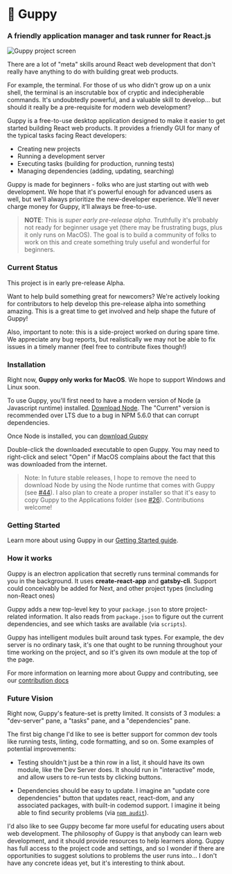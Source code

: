 # 🐠 Guppy

### A friendly application manager and task runner for React.js

![Guppy project screen](https://github.com/joshwcomeau/guppy/raw/master/docs/images/main-image.png)

There are a lot of "meta" skills around React web development that don't really have anything to do with building great web products.

For example, the terminal. For those of us who didn't grow up on a unix shell, the terminal is an inscrutable box of cryptic and indecipherable commands. It's undoubtedly powerful, and a valuable skill to develop... but should it really be a pre-requisite for modern web development?

Guppy is a free-to-use desktop application designed to make it easier to get started building React web products. It provides a friendly GUI for many of the typical tasks facing React developers:

- Creating new projects
- Running a development server
- Executing tasks (building for production, running tests)
- Managing dependencies (adding, updating, searching)

Guppy is made for beginners - folks who are just starting out with web development. We hope that it's powerful enough for advanced users as well, but we'll always prioritize the new-developer experience. We'll never charge money for Guppy, it'll always be free-to-use.

> **NOTE**: This is _super early pre-release alpha_. Truthfully it's probably not ready for beginner usage yet (there may be frustrating bugs, plus it only runs on MacOS). The goal is to build a community of folks to work on this and create something truly useful and wonderful for beginners.

### Current Status

This project is in early pre-release Alpha.

Want to help build something great for newcomers? We're actively looking for contributors to help develop this pre-release alpha into something amazing. This is a great time to get involved and help shape the future of Guppy!

Also, important to note: this is a side-project worked on during spare time. We appreciate any bug reports, but realistically we may not be able to fix issues in a timely manner (feel free to contribute fixes though!)

### Installation

Right now, **Guppy only works for MacOS**. We hope to support Windows and Linux soon.

To use Guppy, you'll first need to have a modern version of Node (a Javascript runtime) installed. [Download Node](https://nodejs.org/en/download/current/). The "Current" version is recommended over LTS due to a bug in NPM 5.6.0 that can corrupt dependencies.

Once Node is installed, you can [download Guppy](https://github.com/joshwcomeau/guppy/releases/download/v0.0.1/Guppy-MacOS.zip)

Double-click the downloaded executable to open Guppy. You may need to right-click and select "Open" if MacOS complains about the fact that this was downloaded from the internet.

> Note: In future stable releases, I hope to remove the need to download Node by using the Node runtime that comes with Guppy (see [#44](https://github.com/joshwcomeau/guppy/issues/44)). I also plan to create a proper installer so that it's easy to copy Guppy to the Applications folder (see [#26](https://github.com/joshwcomeau/guppy/issues/26)). Contributions welcome!

### Getting Started

Learn more about using Guppy in our [Getting Started guide](https://github.com/joshwcomeau/guppy/blob/master/docs/getting-started.md).

### How it works

Guppy is an electron application that secretly runs terminal commands for you in the background. It uses **create-react-app** and **gatsby-cli**. Support could conceivably be added for Next, and other project types (including non-React ones)

Guppy adds a new top-level key to your `package.json` to store project-related information. It also reads from `package.json` to figure out the current dependencies, and see which tasks are available (via `scripts`).

Guppy has intelligent modules built around task types. For example, the dev server is no ordinary task, it's one that ought to be running throughout your time working on the project, and so it's given its own module at the top of the page.

For more information on learning more about Guppy and contributing, see our [contribution docs](https://github.com/joshwcomeau/guppy/blob/master/CONTRIBUTING.md)

### Future Vision

Right now, Guppy's feature-set is pretty limited. It consists of 3 modules: a "dev-server" pane, a "tasks" pane, and a "dependencies" pane.

The first big change I'd like to see is better support for common dev tools like running tests, linting, code formatting, and so on. Some examples of potential improvements:

- Testing shouldn't just be a thin row in a list, it should have its own module, like the Dev Server does. It should run in "interactive" mode, and allow users to re-run tests by clicking buttons.

- Dependencies should be easy to update. I imagine an "update core dependencies" button that updates react, react-dom, and any associated packages, with built-in codemod support. I imagine it being able to find security problems (via [`npm audit`](https://docs.npmjs.com/getting-started/running-a-security-audit)).

I'd also like to see Guppy become far more useful for educating users about web development. The philosophy of Guppy is that anybody can learn web development, and it should provide resources to help learners along. Guppy has full access to the project code and settings, and so I wonder if there are opportunities to suggest solutions to problems the user runs into... I don't have any concrete ideas yet, but it's interesting to think about.

